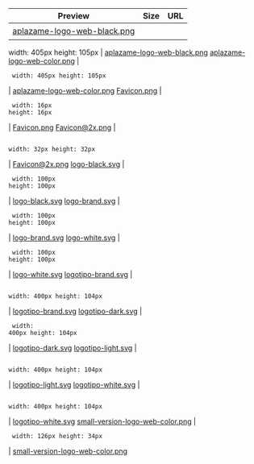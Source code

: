 
Preview | Size | URL
------- | ---- | ---
[aplazame-logo-web-black.png](![](aplazame-logo-web-black.png)) | <pre><code>
width: 405px
height: 105px
</code></pre> | [aplazame-logo-web-black.png](aplazame-logo-web-black.png)
[aplazame-logo-web-color.png](![](aplazame-logo-web-color.png)) | <pre><code>
width: 405px
height: 105px
</code></pre> | [aplazame-logo-web-color.png](aplazame-logo-web-color.png)
[Favicon.png](![](Favicon.png)) | <pre><code>
width: 16px
height: 16px
</code></pre> | [Favicon.png](Favicon.png)
[Favicon@2x.png](![](Favicon@2x.png)) | <pre><code>
width: 32px
height: 32px
</code></pre> | [Favicon@2x.png](Favicon@2x.png)
[logo-black.svg](![](logo-black.svg)) | <pre><code>
width: 100px
height: 100px
</code></pre> | [logo-black.svg](logo-black.svg)
[logo-brand.svg](![](logo-brand.svg)) | <pre><code>
width: 100px
height: 100px
</code></pre> | [logo-brand.svg](logo-brand.svg)
[logo-white.svg](![](logo-white.svg)) | <pre><code>
width: 100px
height: 100px
</code></pre> | [logo-white.svg](logo-white.svg)
[logotipo-brand.svg](![](logotipo-brand.svg)) | <pre><code>
width: 400px
height: 104px
</code></pre> | [logotipo-brand.svg](logotipo-brand.svg)
[logotipo-dark.svg](![](logotipo-dark.svg)) | <pre><code>
width: 400px
height: 104px
</code></pre> | [logotipo-dark.svg](logotipo-dark.svg)
[logotipo-light.svg](![](logotipo-light.svg)) | <pre><code>
width: 400px
height: 104px
</code></pre> | [logotipo-light.svg](logotipo-light.svg)
[logotipo-white.svg](![](logotipo-white.svg)) | <pre><code>
width: 400px
height: 104px
</code></pre> | [logotipo-white.svg](logotipo-white.svg)
[small-version-logo-web-color.png](![](small-version-logo-web-color.png)) | <pre><code>
width: 126px
height: 34px
</code></pre> | [small-version-logo-web-color.png](small-version-logo-web-color.png)
